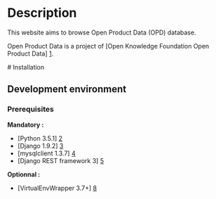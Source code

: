 # Description

This website aims to browse Open Product Data (OPD) database.

Open Product Data is a project of [Open Knowledge Foundation Open Product Data] [1].

[1]: <http://product.okfn.org> "OKFN Open Product Data website"

# Installation

## Development environment

### Prerequisites

**Mandatory :**

* [Python 3.5.1] [2]
* [Django 1.9.2] [3]
* [mysqlclient 1.3.7] [4]
* [Django REST framework 3] [5]

[2]: <http://www.python.org/getit/> "Python install documentation"
[3]: <https://www.djangoproject.com/download/> "How to get Django"
[4]: <http://www.lfd.uci.edu/~gohlke/pythonlibs/#mysqlclient> "Unofficial Windows Binaries for Python Extension Packages"
[5]: <http://www.django-rest-framework.org/#installation> "Django REST framework - Installation"

**Optionnal :**

* [VirtualEnvWrapper 3.7+] [8]

[8]: <http://virtualenvwrapper.readthedocs.org/en/latest/install.html#basic-installation> "VirtualEnvWrapper install documentation"
